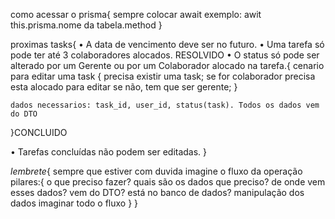 como acessar o prisma{
sempre colocar await exemplo:
awit this.prisma.nome da tabela.method
}

proximas tasks{
• A data de vencimento deve ser no futuro.
• Uma tarefa só pode ter até 3 colaboradores alocados. RESOLVIDO
• O status só pode ser alterado por um Gerente ou por um Colaborador alocado na
tarefa.{
    cenario para editar uma task {
        precisa existir uma task;
        se for colaborador precisa esta alocado para editar se não, 
        tem que ser gerente;
    }

    dados necessarios: task_id, user_id, status(task). Todos os dados vem do DTO

}CONCLUIDO

• Tarefas concluídas não podem ser editadas.
}

*lembrete*{
    sempre que estiver com duvida imagine o fluxo da operação
    pilares:{
        o que preciso fazer?
        quais são os dados que preciso?
        de onde vem esses dados? vem do DTO? está no banco de dados?
        manipulação dos dados
        imaginar todo o fluxo
    }
}